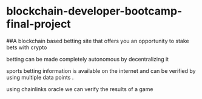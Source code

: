 # blockchain-developer-bootcamp-final-project

##A blockchain based betting site that offers you an opportunity to stake bets with crypto 

betting can be made completely autonomous by decentralizing it 

sports betting information is available on the internet and can be verified by using multiple data points .

using chainlinks oracle we can verify the results of a game 
